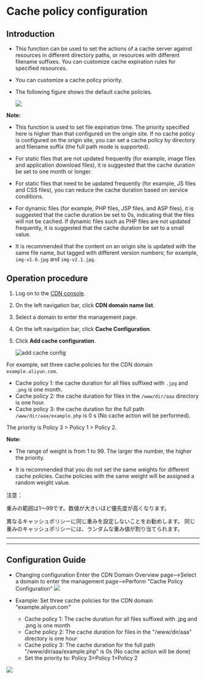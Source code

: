 # Cache policy configuration

## Introduction

* This function can be used to set the actions of a cache server against resources in different directory paths, or resources with different filename suffixes. You can customize cache expiration rules for specified resources.

* You can customize a cache policy priority.

* The following figure shows the default cache policies.

	![](//docs-aliyun.cn-hangzhou.oss.aliyun-inc.com/en/cdn_en_us/0.0.11/assets/image/cdn-portal/set/set-cachepolicy-exp.png)

**Note:** 

- This function is used to set file expiration time. The priority specified here is higher than that configured on the origin site. If no cache policy is configured on the origin site, you can set a cache policy by directory and filename suffix (the full path mode is supported).

- For static files that are not updated frequently (for example, image files and application download files), it is suggested that the cache duration be set to one month or longer.

- For static files that need to be updated frequently (for example, JS files and CSS files), you can reduce the cache duration based on service conditions.

- For dynamic files (for example, PHP files, JSP files, and ASP files), it is suggested that the cache duration be set to 0s, indicating that the files will not be cached. If dynamic files such as PHP files are not updated frequently, it is suggested that the cache duration be set to a small value.

- It is recommended that the content on an origin site is updated with the same file name, but tagged with different version numbers; for example, `img-v1.0.jpg` and `img-v2.1.jpg`.

## Operation procedure

1. Log on to the [CDN console](https://cdn.console.aliyun.com/ "CDN console").

1. On the left navigation bar, click **CDN domain name list**.

1. Select a domain to enter the management page.

1. On the left navigation bar, click **Cache Configuration**.

1. Click **Add cache configuration**.

	![add cache config](http://docs-aliyun.cn-hangzhou.oss.aliyun-inc.com/assets/pic/27136/intl_en/1490262139437/27136_01.png)

For example, set three cache policies for the CDN domain `example.aliyun.com`.
* Cache policy 1: the cache duration for all files suffixed with `.jpg` and `.png` is one month.
* Cache policy 2: the cache duration for files in the `/www/dir/aaa` directory is one hour.
* Cache policy 3: the cache duration for the full path `/www/dir/aaa/example.php` is 0 s (No cache action will be performed).

The priority is Policy 3 > Policy 1 > Policy 2.


**Note:**

- The range of weight is from 1 to 99. The larger the number, the higher the priority.

- It is recommended that you do not set the same weights for different cache policies. Cache policies with the same weight will be assigned a random weight value.

注意：

重みの範囲は1〜99です。数値が大きいほど優先度が高くなります。

異なるキャッシュポリシーに同じ重みを設定しないことをお勧めします。 同じ重みのキャッシュポリシーには、ランダムな重み値が割り当てられます。


-----------------------------------------------------------------------
------------------------------------------------------------------------

## Configuration Guide

* Changing configuration
Enter the CDN Domain Overview page-->Select a domain to enter the management page-->Perform "Cache Policy Configuration"
![](//docs-aliyun.cn-hangzhou.oss.aliyun-inc.com/en/cdn_en_us/0.0.11/assets/image/cdn-portal/set/set-cachepolicy.png)

* Example: Set three cache policies for the CDN domain "example.aliyun.com"
	* Cache policy 1: The cache duration for all files suffixed with .jpg and .png is one month
	* Cache policy 2: The cache duration for files in the "/www/dir/aaa" directory is one hour
	* Cache policy 3: The cache duration for the full path "/www/dir/aaa/example.php" is 0s (No cache action will be done)
	* Set the priority to: Policy 3>Policy 1>Policy 2

![](//docs-aliyun.cn-hangzhou.oss.aliyun-inc.com/en/cdn_en_us/0.0.11/assets/image/cdn-portal/set/set-cachepolicy-priority.png)
